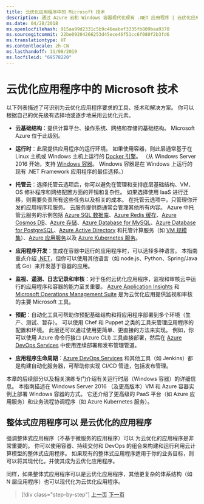 ```yaml
---
title: 云优化应用程序中的 Microsoft 技术
description: 通过 Azure 云和 Windows 容器现代化现有 .NET 应用程序 | 云优化应用程序中的 Microsoft 技术
ms.date: 04/28/2018
ms.openlocfilehash: 915aa99d2331c5b9c46eabef3335fb809baa9370
ms.sourcegitcommit: 22be09204266253d45ece46f51cc6f080f2b3fd6
ms.translationtype: HT
ms.contentlocale: zh-CN
ms.lasthandoff: 11/08/2019
ms.locfileid: "69578220"
---
```

# <a name="microsoft-technologies-in-cloud-optimized-applications"></a>云优化应用程序中的 Microsoft 技术

以下列表描述了可识别为云优化应用程序要求的工具、技术和解决方案。 你可以根据自己的优先级有选择地或逐步地采用云优化元素。

- **云基础结构**：提供计算平台、操作系统、网络和存储的基础结构。 Microsoft Azure 位于此级别。

- **运行时**：此层提供应用程序的运行环境。 如果使用容器，则此层通常基于在 Linux 主机或 Windows 主机上运行的 [Docker 引擎](https://docs.docker.com/engine/)。 （从 Windows Server 2016 开始，支持 [Windows 容器](https://docs.microsoft.com/virtualization/windowscontainers/about/)。 Windows 容器是在 Windows 上运行的现有 .NET Framework 应用程序的最佳选择。）

- **托管云**：选择托管云选项后，你可以避免在管理和支持底层基础结构、VM、OS 修补程序和网络配置方面的开销和复杂性。 如果选择使用 IaaS 进行迁移，则需要负责所有这些任务以及相关的成本。 在托管云选项中，只管理你开发的应用程序和服务。 云服务提供商通常会管理其他所有内容。 Azure 中托管云服务的示例包括 [Azure SQL 数据库](https://azure.microsoft.com/services/sql-database)、[Azure Redis 缓存](https://azure.microsoft.com/services/cache/)、[Azure Cosmos DB](https://azure.microsoft.com/services/cosmos-db/)、[Azure 存储](https://azure.microsoft.com/services/storage/)、[Azure Database for MySQL](https://azure.microsoft.com/services/mysql/)、[Azure Database for PostgreSQL](https://azure.microsoft.com/services/postgresql/)、[Azure Active Directory](https://azure.microsoft.com/services/active-directory/) 和托管计算服务（如 [VM 规模集](https://azure.microsoft.com/services/virtual-machine-scale-sets/)）、[Azure 应用服务](https://azure.microsoft.com/services/app-service/)以及 [Azure Kubernetes 服务](https://azure.microsoft.com/services/container-service/)。

- **应用程序开发**：生成在容器中运行的应用程序时，可以选择多种语言。 本指南重点介绍 [.NET](https://www.microsoft.com/net)，但你可以使用其他语言（如 node.js、Python、Spring/Java 或 Go）来开发基于容器的应用。

- **监视、遥测、日志记录和审核**：对于任何云优化应用程序，监视和审核云中运行的应用程序和容器的能力至关重要。 [Azure Application Insights](https://azure.microsoft.com/services/application-insights/) 和 [Microsoft Operations Management Suite](https://www.microsoft.com/cloud-platform/operations-management-suite) 是为云优化应用提供监视和审核的主要 Microsoft 工具。

- **预配**：自动化工具可帮助你预配基础结构和将应用程序部署到多个环境（生产、测试、暂存）。 可以使用 Chef 和 Puppet 之类的工具来管理应用程序的配置和环境。 此层还可以通过使用更简单、更直接的方法来实现。 例如，你可以使用 Azure 命令行接口 (Azure CLI) 工具直接部署，然后在 [Azure DevOps Services](https://azure.microsoft.com/services/devops/) 中使用连续部署和发布管理管道。

- **应用程序生命周期**：[Azure DevOps Services](https://azure.microsoft.com/services/devops/) 和其他工具（如 Jenkins）都是构建自动化服务器，可帮助你实现 CI/CD 管道，包括发布管理。

本章的后续部分以及相关演练专门介绍有关运行时层（Windows 容器）的详细信息。 本指南描述在 Windows Server 2016 （及更高版本）VM 和 Azure 容器实例上部署 Windows 容器的方式。 它还介绍了更高级的 PaaS 平台（如 Azure 应用服务）和业务流程协调程序（如 Azure Kubernetes 服务）。

## <a name="monolithic-applications-can-be-cloud-optimized"></a>整体式应用程序可以  是云优化的应用程序

强调整体式应用程序（不基于微服务的应用程序）可以  为云优化的应用程序是非常重要的。 你可以使用容器、持续交付和 DevOps 的组合来构建和运行利用云计算模型的整体式应用程序。 如果现有的整体式应用程序适用于你的业务目标，则可以将其现代化，并使其成为云优化应用程序。

同样，如果整体式应用程序可以是云优化应用程序，其他更复杂的体系结构（如 N 层应用程序）也可以现代化为云优化应用程序。

>[!div class="step-by-step"]
>[上一页](reasons-to-modernize-existing-net-apps-to-cloud-optimized-applications.md)
>[下一页](what-about-cloud-native-applications.md)
